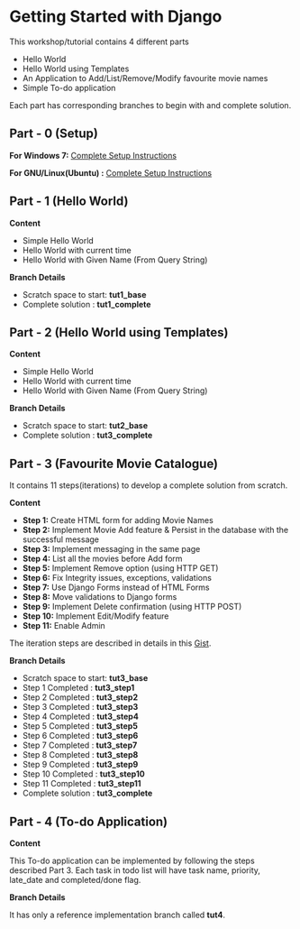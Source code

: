 Getting Started with Django
=============================
 
This workshop/tutorial contains 4 different parts

  - Hello World
  - Hello World using Templates
  - An Application to Add/List/Remove/Modify favourite movie names
  - Simple To-do application

Each part has corresponding branches to begin with and complete solution.

Part - 0   (Setup)
----
**For Windows 7:**
[Complete Setup Instructions](http://bit.ly/pycon-gswd-windows-setup)

**For GNU/Linux(Ubuntu) :**
[Complete Setup Instructions](http://bit.ly/pycon-gswd-linux-setup)

Part - 1   (Hello World)
----
**Content**
 - Simple Hello World
 - Hello World with current time
 - Hello World with Given Name (From Query String)

**Branch Details**
 - Scratch space to start: **tut1_base**
 - Complete solution :     **tut1_complete**

Part - 2   (Hello World using Templates)
----
**Content**
 - Simple Hello World
 - Hello World with current time
 - Hello World with Given Name (From Query String)

**Branch Details**
 - Scratch space to start: **tut2_base**
 - Complete solution :     **tut3_complete**

Part - 3   (Favourite Movie Catalogue)
----
It contains 11 steps(iterations) to develop a complete solution from scratch.

**Content**
 - **Step 1:** Create HTML form for adding Movie Names 
 - **Step 2:** Implement Movie Add feature & Persist in the database with the successful message
 - **Step 3:** Implement messaging in the same page
 - **Step 4:** List all the movies  before Add form
 - **Step 5:** Implement Remove option (using HTTP GET) 
 - **Step 6:** Fix Integrity issues, exceptions, validations
 - **Step 7:** Use Django Forms instead of HTML Forms
 - **Step 8:** Move  validations to Django forms
 - **Step 9:** Implement Delete confirmation (using HTTP POST)
 - **Step 10:** Implement Edit/Modify feature
 - **Step 11:** Enable Admin

 The iteration steps are described in details in this [Gist].

**Branch Details**
 - Scratch space to start: **tut3_base**
 - Step 1 Completed :      **tut3_step1**
 - Step 2 Completed :      **tut3_step2**
 - Step 3 Completed :      **tut3_step3**
 - Step 4 Completed :      **tut3_step4**
 - Step 5 Completed :      **tut3_step5**
 - Step 6 Completed :      **tut3_step6**
 - Step 7 Completed :      **tut3_step7**
 - Step 8 Completed :      **tut3_step8**
 - Step 9 Completed :      **tut3_step9**
 - Step 10 Completed :     **tut3_step10**
 - Step 11 Completed :     **tut3_step11**
 - Complete solution :     **tut3_complete**

Part - 4   (To-do Application)
----
**Content**

This To-do application can be implemented by following the steps described Part 3. Each task in todo list will have task name, priority, late_date and completed/done flag.

**Branch Details**

It has only a reference implementation branch called **tut4**.

[Gist]: https://gist.github.com/sivaa/8486393
    
